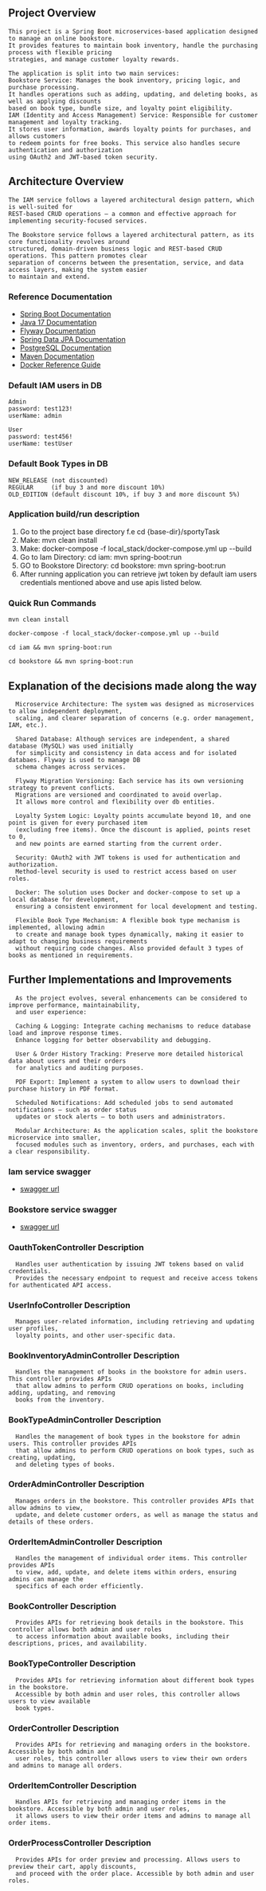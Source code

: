 ## Project Overview

    This project is a Spring Boot microservices-based application designed to manage an online bookstore.
    It provides features to maintain book inventory, handle the purchasing process with flexible pricing 
    strategies, and manage customer loyalty rewards.

    The application is split into two main services:
    Bookstore Service: Manages the book inventory, pricing logic, and purchase processing.
    It handles operations such as adding, updating, and deleting books, as well as applying discounts 
    based on book type, bundle size, and loyalty point eligibility.
    IAM (Identity and Access Management) Service: Responsible for customer management and loyalty tracking.
    It stores user information, awards loyalty points for purchases, and allows customers 
    to redeem points for free books. This service also handles secure authentication and authorization
    using OAuth2 and JWT-based token security.

## Architecture Overview

    The IAM service follows a layered architectural design pattern, which is well-suited for
    REST-based CRUD operations — a common and effective approach for implementing security-focused services.

    The Bookstore service follows a layered architectural pattern, as its core functionality revolves around 
    structured, domain-driven business logic and REST-based CRUD operations. This pattern promotes clear
    separation of concerns between the presentation, service, and data access layers, making the system easier
    to maintain and extend.

### Reference Documentation

* [Spring Boot Documentation](https://docs.spring.io/spring-boot/index.html)
* [Java 17 Documentation](https://docs.oracle.com/en/java/javase/17/)
* [Flyway Documentation](https://docs.spring.io/spring-boot/api/rest/actuator/flyway.html)
* [Spring Data JPA Documentation](https://docs.spring.io/spring-data/jpa/reference/)
* [PostgreSQL Documentation](https://www.postgresql.org/docs/)
* [Maven Documentation](https://maven.apache.org/guides/index.html)
* [Docker Reference Guide](https://docs.docker.com)

### Default IAM users in DB

    Admin
    password: test123!
    userName: admin
  
    User
    password: test456!
    userName: testUser

### Default Book Types in DB

    NEW_RELEASE (not discounted)
    REGULAR     (if buy 3 and more discount 10%)
    OLD_EDITION (default discount 10%, if buy 3 and more discount 5%)

### Application build/run description

1. Go to the project base directory f.e cd {base-dir}/sportyTask
2. Make: mvn clean install
3. Make: docker-compose -f local_stack/docker-compose.yml up --build
4. Go to Iam Directory: cd iam: mvn spring-boot:run
5. GO to Bookstore Directory: cd bookstore: mvn spring-boot:run
6. After running application you can retrieve jwt token by default iam users credentials
   mentioned above and use apis listed below.

### Quick Run Commands

```shell
mvn clean install 
```

```shell
docker-compose -f local_stack/docker-compose.yml up --build
```

```shell
cd iam && mvn spring-boot:run
```

```shell
cd bookstore && mvn spring-boot:run
```

## Explanation of the decisions made along the way

      Microservice Architecture: The system was designed as microservices to allow independent deployment,
      scaling, and clearer separation of concerns (e.g. order management, IAM, etc.).

      Shared Database: Although services are independent, a shared database (MySQL) was used initially
      for simplicity and consistency in data access and for isolated databaes. Flyway is used to manage DB
      schema changes across services.

      Flyway Migration Versioning: Each service has its own versioning strategy to prevent conflicts. 
      Migrations are versioned and coordinated to avoid overlap. 
      It allows more control and flexibility over db entities.

      Loyalty System Logic: Loyalty points accumulate beyond 10, and one point is given for every purchased item
      (excluding free items). Once the discount is applied, points reset to 0,
      and new points are earned starting from the current order.

      Security: OAuth2 with JWT tokens is used for authentication and authorization. 
      Method-level security is used to restrict access based on user roles.

      Docker: The solution uses Docker and docker-compose to set up a local database for development,
      ensuring a consistent environment for local development and testing.      

      Flexible Book Type Mechanism: A flexible book type mechanism is implemented, allowing admin 
      to create and manage book types dynamically, making it easier to adapt to changing business requirements
      without requiring code changes. Also provided default 3 types of books as mentioned in requirements.

## Further Implementations and Improvements

      As the project evolves, several enhancements can be considered to improve performance, maintainability, 
      and user experience:

      Caching & Logging: Integrate caching mechanisms to reduce database load and improve response times. 
      Enhance logging for better observability and debugging.

      User & Order History Tracking: Preserve more detailed historical data about users and their orders 
      for analytics and auditing purposes.

      PDF Export: Implement a system to allow users to download their purchase history in PDF format.

      Scheduled Notifications: Add scheduled jobs to send automated notifications — such as order status 
      updates or stock alerts — to both users and administrators.

      Modular Architecture: As the application scales, split the bookstore microservice into smaller,
      focused modules such as inventory, orders, and purchases, each with a clear responsibility.

### Iam service swagger

* [swagger url](http://localhost:8081/swagger-ui.html)

### Bookstore service swagger

* [swagger url](http://localhost:8080/swagger-ui.html)

### OauthTokenController Description

      Handles user authentication by issuing JWT tokens based on valid credentials. 
      Provides the necessary endpoint to request and receive access tokens for authenticated API access.

### UserInfoController Description

      Manages user-related information, including retrieving and updating user profiles, 
      loyalty points, and other user-specific data.

### BookInventoryAdminController Description

      Handles the management of books in the bookstore for admin users. This controller provides APIs
      that allow admins to perform CRUD operations on books, including adding, updating, and removing
      books from the inventory.

### BookTypeAdminController Description

      Handles the management of book types in the bookstore for admin users. This controller provides APIs
      that allow admins to perform CRUD operations on book types, such as creating, updating,
      and deleting types of books.

### OrderAdminController Description

      Manages orders in the bookstore. This controller provides APIs that allow admins to view,
      update, and delete customer orders, as well as manage the status and details of these orders.

### OrderItemAdminController Description

      Handles the management of individual order items. This controller provides APIs
      to view, add, update, and delete items within orders, ensuring admins can manage the
      specifics of each order efficiently.

### BookController Description

      Provides APIs for retrieving book details in the bookstore. This controller allows both admin and user roles
      to access information about available books, including their descriptions, prices, and availability.

### BookTypeController Description

      Provides APIs for retrieving information about different book types in the bookstore.
      Accessible by both admin and user roles, this controller allows users to view available 
      book types.

### OrderController Description

      Provides APIs for retrieving and managing orders in the bookstore. Accessible by both admin and
      user roles, this controller allows users to view their own orders and admins to manage all orders.

### OrderItemController Description

      Handles APIs for retrieving and managing order items in the bookstore. Accessible by both admin and user roles,
      it allows users to view their order items and admins to manage all order items.

### OrderProcessController Description

      Provides APIs for order preview and processing. Allows users to preview their cart, apply discounts, 
      and proceed with the order place. Accessible by both admin and user roles.

